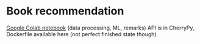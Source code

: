 # Book recommendation

[Google Colab notebook](https://colab.research.google.com/drive/1YDPXNVKCw22iCnuhc-ZW3URnEdfgLA-d?usp=sharing) (data processing, ML, remarks)
API is in CherryPy, Dockerfile available here (not perfect finished state though)

